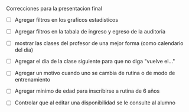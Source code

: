 Correcciones para la presentacion final
- [ ] Agregar filtros en los graficos estadisticos
- [ ] Agregar filtros en la tabala de ingreso y egreso de la auditoria
- [ ] mostrar las clases del profesor de una mejor forma (como calendario del dia)
- [ ] Agregar el dia de la clase siguiente para que no diga "vuelve el..."
- [ ] Agregar un motivo cuando uno se cambia de rutina o de modo de entrenamiento
- [ ] Agregar minimo de edad para inscribirse a rutina de 6 años
- [ ] Controlar que al editar una disponibilidad se le consulte al alumno 

